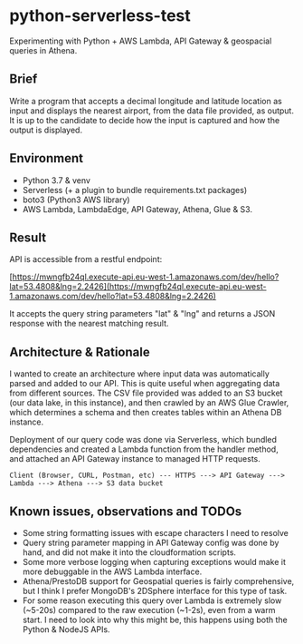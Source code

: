 # python-serverless-test
Experimenting with Python + AWS Lambda, API Gateway &amp; geospacial queries in Athena.

## Brief
Write a program that accepts a decimal longitude and latitude location as input 
and displays the nearest airport, from the data file provided, as output. It is 
up to the candidate to decide how the input is captured and how the output is 
displayed.

## Environment
- Python 3.7 & venv
- Serverless (+ a plugin to bundle requirements.txt packages)
- boto3 (Python3 AWS library)
- AWS Lambda, LambdaEdge, API Gateway, Athena, Glue & S3.

## Result
API is accessible from a restful endpoint: 

[https://mwngfb24ql.execute-api.eu-west-1.amazonaws.com/dev/hello?lat=53.4808&lng=2.2426](https://mwngfb24ql.execute-api.eu-west-1.amazonaws.com/dev/hello?lat=53.4808&lng=2.2426)

It accepts the query string parameters "lat" & "lng" and returns a JSON response with the nearest matching result.

## Architecture & Rationale
I wanted to create an architecture where input data was automatically parsed and added to our API. This is quite useful when aggregating data from different sources.
The CSV file provided was added to an S3 bucket (our data lake, in this instance), and then crawled by an AWS Glue Crawler, which determines a schema and then creates tables within an Athena DB instance. 

Deployment of our query code was done via Serverless, which bundled dependencies and created a Lambda function from the handler method, and attached an API Gateway instance to managed HTTP requests.

```
Client (Browser, CURL, Postman, etc) --- HTTPS ---> API Gateway ---> Lambda ---> Athena ---> S3 data bucket
```

## Known issues, observations and TODOs
- Some string formatting issues with escape characters I need to resolve
- Query string parameter mapping in API Gateway config was done by hand, and did not make it into the cloudformation scripts.
- Some more verbose logging when capturing exceptions would make it more debuggable in the AWS Lambda interface.
- Athena/PrestoDB support for Geospatial queries is fairly comprehensive, but I think I prefer MongoDB's 2DSphere interface for this type of task.
- For some reason executing this query over Lambda is extremely slow (~5-20s) compared to the raw execution (~1-2s), even from a warm start. I need to look into why this might be, this happens using both the Python & NodeJS APIs.